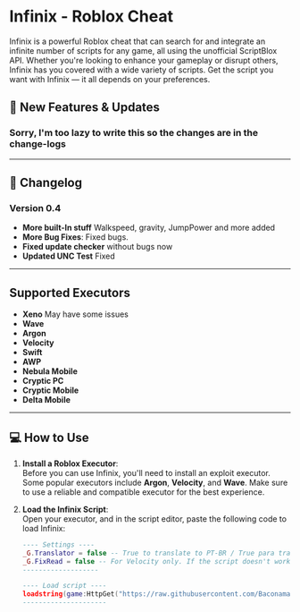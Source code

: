 # Infinix - Roblox Cheat

Infinix is a powerful Roblox cheat that can search for and integrate an infinite number of scripts for any game, all using the unofficial ScriptBlox API. Whether you're looking to enhance your gameplay or disrupt others, Infinix has you covered with a wide variety of scripts. Get the script you want with Infinix — it all depends on your preferences.

## 🚀 New Features & Updates

### Sorry, I'm too lazy to write this so the changes are in the change-logs


---

## 📜 Changelog

### Version 0.4
- **More built-In stuff** Walkspeed, gravity, JumpPower and more added
- **More Bug Fixes**: Fixed bugs.
- **Fixed update checker** without bugs now
- **Updated UNC Test** Fixed

---

## Supported Executors

- **Xeno** May have some issues
- **Wave**
- **Argon**
- **Velocity**
- **Swift**
- **AWP**
- **Nebula Mobile**
- **Cryptic PC**
- **Cryptic Mobile**
- **Delta Mobile**

---

## 💻 How to Use

1. **Install a Roblox Executor**:  
   Before you can use Infinix, you'll need to install an exploit executor. Some popular executors include **Argon**, **Velocity**, and **Wave**. Make sure to use a reliable and compatible executor for the best experience.

2. **Load the Infinix Script**:  
   Open your executor, and in the script editor, paste the following code to load Infinix:

   ```lua
   ---- Settings ----
   _G.Translator = false -- True to translate to PT-BR / True para traduzir para PT-BR
   _G.FixRead = false -- For Velocity only. If the script doesn't work, set true and run it again / Apenas para Velocity. Caso o script não funcione, coloque para true e execute novamente.
   -------------------

   ---- Load script ----
   loadstring(game:HttpGet("https://raw.githubusercontent.com/Baconamassado/Infinix/refs/heads/main/Infinix-Script-Hub"))()
   ---------------------
